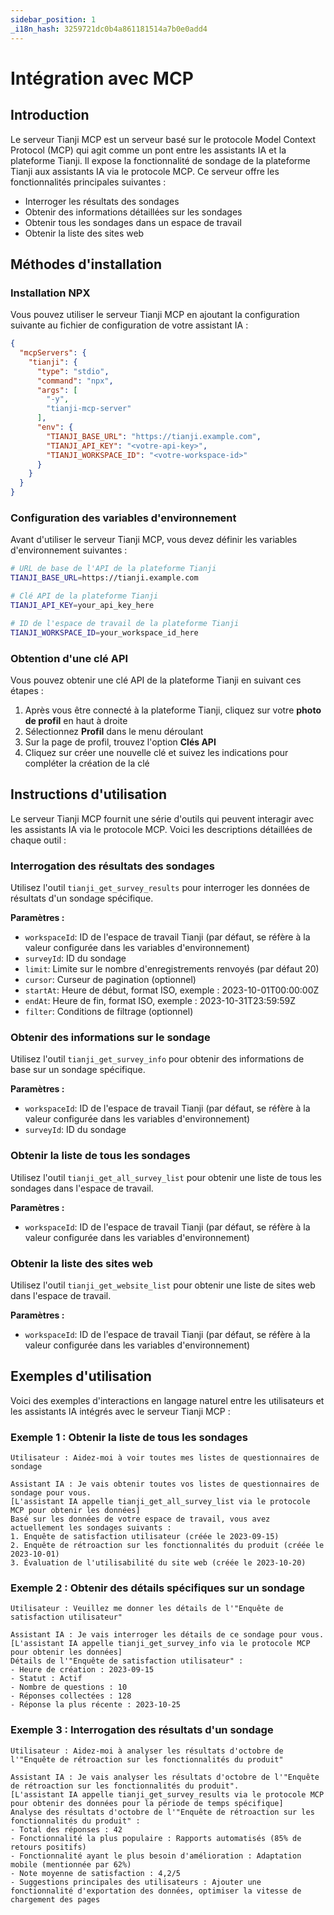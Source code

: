 ```yaml
---
sidebar_position: 1
_i18n_hash: 3259721dc0b4a861181514a7b0e0add4
---
```

# Intégration avec MCP

## Introduction

Le serveur Tianji MCP est un serveur basé sur le protocole Model Context Protocol (MCP) qui agit comme un pont entre les assistants IA et la plateforme Tianji. Il expose la fonctionnalité de sondage de la plateforme Tianji aux assistants IA via le protocole MCP. Ce serveur offre les fonctionnalités principales suivantes :

- Interroger les résultats des sondages
- Obtenir des informations détaillées sur les sondages
- Obtenir tous les sondages dans un espace de travail
- Obtenir la liste des sites web

## Méthodes d'installation

### Installation NPX

Vous pouvez utiliser le serveur Tianji MCP en ajoutant la configuration suivante au fichier de configuration de votre assistant IA :

```json
{
  "mcpServers": {
    "tianji": {
      "type": "stdio",
      "command": "npx",
      "args": [
        "-y",
        "tianji-mcp-server"
      ],
      "env": {
        "TIANJI_BASE_URL": "https://tianji.example.com",
        "TIANJI_API_KEY": "<votre-api-key>",
        "TIANJI_WORKSPACE_ID": "<votre-workspace-id>"
      }
    }
  }
}
```

### Configuration des variables d'environnement

Avant d'utiliser le serveur Tianji MCP, vous devez définir les variables d'environnement suivantes :

```bash
# URL de base de l'API de la plateforme Tianji
TIANJI_BASE_URL=https://tianji.example.com

# Clé API de la plateforme Tianji
TIANJI_API_KEY=your_api_key_here

# ID de l'espace de travail de la plateforme Tianji
TIANJI_WORKSPACE_ID=your_workspace_id_here
```

### Obtention d'une clé API

Vous pouvez obtenir une clé API de la plateforme Tianji en suivant ces étapes :

1. Après vous être connecté à la plateforme Tianji, cliquez sur votre **photo de profil** en haut à droite
2. Sélectionnez **Profil** dans le menu déroulant
3. Sur la page de profil, trouvez l'option **Clés API**
4. Cliquez sur créer une nouvelle clé et suivez les indications pour compléter la création de la clé

## Instructions d'utilisation

Le serveur Tianji MCP fournit une série d'outils qui peuvent interagir avec les assistants IA via le protocole MCP. Voici les descriptions détaillées de chaque outil :

### Interrogation des résultats des sondages

Utilisez l'outil `tianji_get_survey_results` pour interroger les données de résultats d'un sondage spécifique.

**Paramètres :**

- `workspaceId`: ID de l'espace de travail Tianji (par défaut, se réfère à la valeur configurée dans les variables d'environnement)
- `surveyId`: ID du sondage
- `limit`: Limite sur le nombre d'enregistrements renvoyés (par défaut 20)
- `cursor`: Curseur de pagination (optionnel)
- `startAt`: Heure de début, format ISO, exemple : 2023-10-01T00:00:00Z
- `endAt`: Heure de fin, format ISO, exemple : 2023-10-31T23:59:59Z
- `filter`: Conditions de filtrage (optionnel)

### Obtenir des informations sur le sondage

Utilisez l'outil `tianji_get_survey_info` pour obtenir des informations de base sur un sondage spécifique.

**Paramètres :**

- `workspaceId`: ID de l'espace de travail Tianji (par défaut, se réfère à la valeur configurée dans les variables d'environnement)
- `surveyId`: ID du sondage

### Obtenir la liste de tous les sondages

Utilisez l'outil `tianji_get_all_survey_list` pour obtenir une liste de tous les sondages dans l'espace de travail.

**Paramètres :**

- `workspaceId`: ID de l'espace de travail Tianji (par défaut, se réfère à la valeur configurée dans les variables d'environnement)

### Obtenir la liste des sites web

Utilisez l'outil `tianji_get_website_list` pour obtenir une liste de sites web dans l'espace de travail.

**Paramètres :**

- `workspaceId`: ID de l'espace de travail Tianji (par défaut, se réfère à la valeur configurée dans les variables d'environnement)

## Exemples d'utilisation

Voici des exemples d'interactions en langage naturel entre les utilisateurs et les assistants IA intégrés avec le serveur Tianji MCP :

### Exemple 1 : Obtenir la liste de tous les sondages

```
Utilisateur : Aidez-moi à voir toutes mes listes de questionnaires de sondage

Assistant IA : Je vais obtenir toutes vos listes de questionnaires de sondage pour vous.
[L'assistant IA appelle tianji_get_all_survey_list via le protocole MCP pour obtenir les données]
Basé sur les données de votre espace de travail, vous avez actuellement les sondages suivants :
1. Enquête de satisfaction utilisateur (créée le 2023-09-15)
2. Enquête de rétroaction sur les fonctionnalités du produit (créée le 2023-10-01)
3. Évaluation de l'utilisabilité du site web (créée le 2023-10-20)
```

### Exemple 2 : Obtenir des détails spécifiques sur un sondage

```
Utilisateur : Veuillez me donner les détails de l'"Enquête de satisfaction utilisateur"

Assistant IA : Je vais interroger les détails de ce sondage pour vous.
[L'assistant IA appelle tianji_get_survey_info via le protocole MCP pour obtenir les données]
Détails de l'"Enquête de satisfaction utilisateur" :
- Heure de création : 2023-09-15
- Statut : Actif
- Nombre de questions : 10
- Réponses collectées : 128
- Réponse la plus récente : 2023-10-25
```

### Exemple 3 : Interrogation des résultats d'un sondage

```
Utilisateur : Aidez-moi à analyser les résultats d'octobre de l'"Enquête de rétroaction sur les fonctionnalités du produit"

Assistant IA : Je vais analyser les résultats d'octobre de l'"Enquête de rétroaction sur les fonctionnalités du produit".
[L'assistant IA appelle tianji_get_survey_results via le protocole MCP pour obtenir des données pour la période de temps spécifique]
Analyse des résultats d'octobre de l'"Enquête de rétroaction sur les fonctionnalités du produit" :
- Total des réponses : 42
- Fonctionnalité la plus populaire : Rapports automatisés (85% de retours positifs)
- Fonctionnalité ayant le plus besoin d'amélioration : Adaptation mobile (mentionnée par 62%)
- Note moyenne de satisfaction : 4,2/5
- Suggestions principales des utilisateurs : Ajouter une fonctionnalité d'exportation des données, optimiser la vitesse de chargement des pages
```
